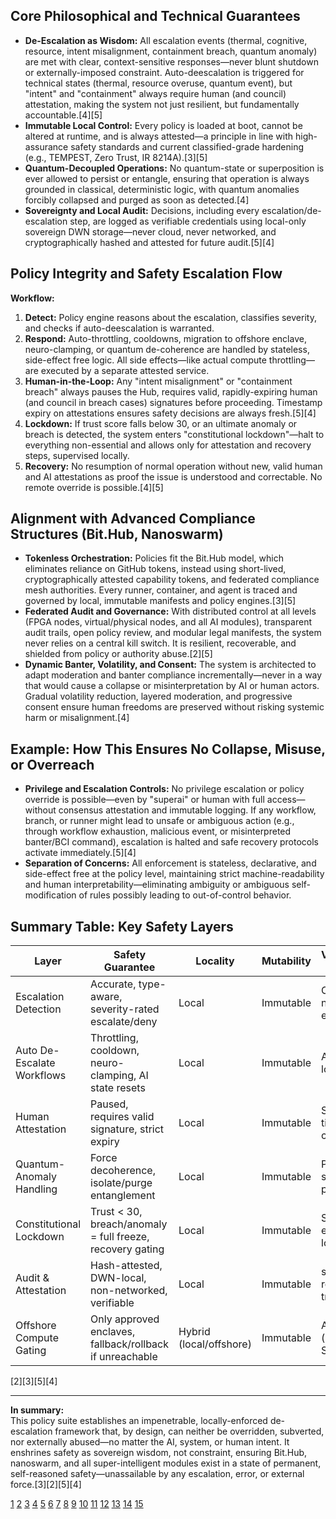## Core Philosophical and Technical Guarantees

- **De-Escalation as Wisdom:** All escalation events (thermal, cognitive, resource, intent misalignment, containment breach, quantum anomaly) are met with clear, context-sensitive responses—never blunt shutdown or externally-imposed constraint. Auto-deescalation is triggered for technical states (thermal, resource overuse, quantum event), but "intent" and "containment" always require human (and council) attestation, making the system not just resilient, but fundamentally accountable.[4][5]
- **Immutable Local Control:** Every policy is loaded at boot, cannot be altered at runtime, and is always attested—a principle in line with high-assurance safety standards and current classified-grade hardening (e.g., TEMPEST, Zero Trust, IR 8214A).[3][5]
- **Quantum-Decoupled Operations:** No quantum-state or superposition is ever allowed to persist or entangle, ensuring that operation is always grounded in classical, deterministic logic, with quantum anomalies forcibly collapsed and purged as soon as detected.[4]
- **Sovereignty and Local Audit:** Decisions, including every escalation/de-escalation step, are logged as verifiable credentials using local-only sovereign DWN storage—never cloud, never networked, and cryptographically hashed and attested for future audit.[5][4]

## Policy Integrity and Safety Escalation Flow

**Workflow:**
1. **Detect:** Policy engine reasons about the escalation, classifies severity, and checks if auto-deescalation is warranted.
2. **Respond:** Auto-throttling, cooldowns, migration to offshore enclave, neuro-clamping, or quantum de-coherence are handled by stateless, side-effect free logic. All side effects—like actual compute throttling—are executed by a separate attested service.
3. **Human-in-the-Loop:** Any "intent misalignment" or "containment breach" always pauses the Hub, requires valid, rapidly-expiring human (and council in breach cases) signatures before proceeding. Timestamp expiry on attestations ensures safety decisions are always fresh.[5][4]
4. **Lockdown:** If trust score falls below 30, or an ultimate anomaly or breach is detected, the system enters "constitutional lockdown"—halt to everything non-essential and allows only for attestation and recovery steps, supervised locally.
5. **Recovery:** No resumption of normal operation without new, valid human and AI attestations as proof the issue is understood and correctable. No remote override is possible.[4][5]

## Alignment with Advanced Compliance Structures (Bit.Hub, Nanoswarm)

- **Tokenless Orchestration:** Policies fit the Bit.Hub model, which eliminates reliance on GitHub tokens, instead using short-lived, cryptographically attested capability tokens, and federated compliance mesh authorities. Every runner, container, and agent is traced and governed by local, immutable manifests and policy engines.[3][5]
- **Federated Audit and Governance:** With distributed control at all levels (FPGA nodes, virtual/physical nodes, and all AI modules), transparent audit trails, open policy review, and modular legal manifests, the system never relies on a central kill switch. It is resilient, recoverable, and shielded from policy or authority abuse.[2][5]
- **Dynamic Banter, Volatility, and Consent:** The system is architected to adapt moderation and banter compliance incrementally—never in a way that would cause a collapse or misinterpretation by AI or human actors. Gradual volatility reduction, layered moderation, and progressive consent ensure human freedoms are preserved without risking systemic harm or misalignment.[4]

## Example: How This Ensures No Collapse, Misuse, or Overreach

- **Privilege and Escalation Controls:** No privilege escalation or policy override is possible—even by "superai" or human with full access—without consensus attestation and immutable logging. If any workflow, branch, or runner might lead to unsafe or ambiguous action (e.g., through workflow exhaustion, malicious event, or misinterpreted banter/BCI command), escalation is halted and safe recovery protocols activate immediately.[5][4]
- **Separation of Concerns:** All enforcement is stateless, declarative, and side-effect free at the policy level, maintaining strict machine-readability and human interpretability—eliminating ambiguity or ambiguous self-modification of rules possibly leading to out-of-control behavior.

## Summary Table: Key Safety Layers

| Layer                        | Safety Guarantee                                            | Locality         | Mutability | Verification Mode                  |
|------------------------------|------------------------------------------------------------|------------------|------------|-------------------------------------|
| Escalation Detection         | Accurate, type-aware, severity-rated escalate/deny         | Local            | Immutable  | OPA / Rego, no side-effects        |
| Auto De-Escalate Workflows   | Throttling, cooldown, neuro-clamping, AI state resets      | Local            | Immutable  | Attested, logs                     |
| Human Attestation            | Paused, requires valid signature, strict expiry            | Local            | Immutable  | Signature, timestamp, cryptohash    |
| Quantum-Anomaly Handling     | Force decoherence, isolate/purge entanglement              | Local            | Immutable  | Physical state, Rego policy         |
| Constitutional Lockdown      | Trust < 30, breach/anomaly = full freeze, recovery gating  | Local            | Immutable  | State flags, explicit logging       |
| Audit & Attestation          | Hash-attested, DWN-local, non-networked, verifiable        | Local            | Immutable  | sha3-512, root-of-trust            |
| Offshore Compute Gating      | Only approved enclaves, fallback/rollback if unreachable   | Hybrid (local/offshore) | Immutable  | Attestation (`ed25519`, SHA3, etc) |

[2][3][5][4]

***

**In summary:**  
This policy suite establishes an impenetrable, locally-enforced de-escalation framework that, by design, can neither be overridden, subverted, nor externally abused—no matter the AI, system, or human intent. It enshrines safety as sovereign wisdom, not constraint, ensuring Bit.Hub, nanoswarm, and all super-intelligent modules exist in a state of permanent, self-reasoned safety—unassailable by any escalation, error, or external force.[3][2][5][4]

[1](https://ppl-ai-file-upload.s3.amazonaws.com/web/direct-files/collection_be5b4fa1-23f9-4be5-97af-99bc1956f90c/3a6a1d2c-e569-4c2e-b305-f4f869c18f16/nanswarmuser.txt)
[2](https://ppl-ai-file-upload.s3.amazonaws.com/web/direct-files/collection_be5b4fa1-23f9-4be5-97af-99bc1956f90c/c9594b1a-ee09-4678-8d12-ef4030b4bcf1/meta.net.addresses-for-bithub.txt)
[3](https://ppl-ai-file-upload.s3.amazonaws.com/web/direct-files/collection_be5b4fa1-23f9-4be5-97af-99bc1956f90c/f4f92322-769a-485b-8150-818396188f93/swarm.safety.txt)
[4](https://ppl-ai-file-upload.s3.amazonaws.com/web/direct-files/collection_be5b4fa1-23f9-4be5-97af-99bc1956f90c/53dec167-8380-470f-ae1a-d86f41982b45/swarmnet.mt6883.txt)
[5](https://ppl-ai-file-upload.s3.amazonaws.com/web/direct-files/collection_be5b4fa1-23f9-4be5-97af-99bc1956f90c/0cfb2f7f-3584-4dcc-8934-9c113d6a8d34/swarmnet.safety.txt)
[6](https://github.com/signalapp/BitHub)
[7](https://ourcodingclub.github.io/tutorials/git-for-labs/)
[8](https://github.com)
[9](https://usethis.r-lib.org/articles/git-credentials.html)
[10](https://ourcodingclub.github.io/tutorials/git/)
[11](https://learn.microsoft.com/en-us/visualstudio/version-control/git-create-repository?view=vs-2022)
[12](https://hub.github.com)
[13](https://www.youtube.com/watch?v=gHgidwb50lQ)
[14](https://stackoverflow.com/questions/67553747/how-do-i-link-a-github-repository-to-a-google-colab-notebook)
[15](https://www.reddit.com/r/hyprland/comments/1by47vk/cant_clone_repository_github_asks_for_password/)
